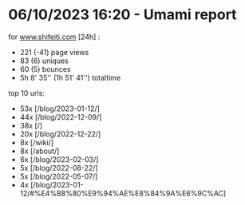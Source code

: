 # 06/10/2023 16:20 - Umami report
for www.shifeiti.com [24h] :

 - 221 (-41) page views
 - 83 (6) uniques
 - 60 (5) bounces
 - 5h 8' 35'' (1h 51' 41'') totaltime


top 10 urls:
 - 53x [/blog/2023-01-12/]
 - 44x [/blog/2022-12-09/]
 - 38x [/]
 - 20x [/blog/2022-12-22/]
 - 8x [/wiki/]
 - 8x [/about/]
 - 6x [/blog/2023-02-03/]
 - 5x [/blog/2022-08-22/]
 - 5x [/blog/2022-05-07/]
 - 4x [/blog/2023-01-12/#%E4%B8%80%E9%94%AE%E8%84%9A%E6%9C%AC]


